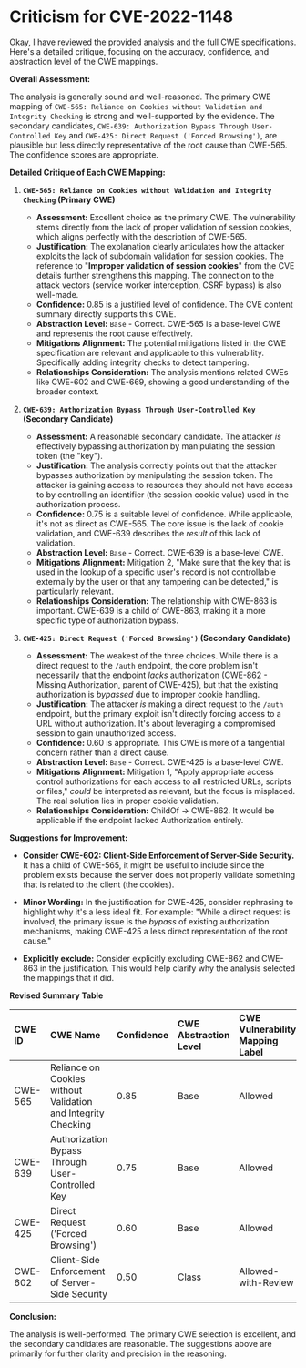 # Criticism for CVE-2022-1148

Okay, I have reviewed the provided analysis and the full CWE specifications. Here's a detailed critique, focusing on the accuracy, confidence, and abstraction level of the CWE mappings.

**Overall Assessment:**

The analysis is generally sound and well-reasoned. The primary CWE mapping of `CWE-565: Reliance on Cookies without Validation and Integrity Checking` is strong and well-supported by the evidence. The secondary candidates, `CWE-639: Authorization Bypass Through User-Controlled Key` and `CWE-425: Direct Request ('Forced Browsing')`, are plausible but less directly representative of the root cause than CWE-565. The confidence scores are appropriate.

**Detailed Critique of Each CWE Mapping:**

1.  **`CWE-565: Reliance on Cookies without Validation and Integrity Checking` (Primary CWE)**

    *   **Assessment:** Excellent choice as the primary CWE. The vulnerability stems directly from the lack of proper validation of session cookies, which aligns perfectly with the description of CWE-565.
    *   **Justification:** The explanation clearly articulates how the attacker exploits the lack of subdomain validation for session cookies. The reference to "**Improper validation of session cookies**" from the CVE details further strengthens this mapping. The connection to the attack vectors (service worker interception, CSRF bypass) is also well-made.
    *   **Confidence:** 0.85 is a justified level of confidence. The CVE content summary directly supports this CWE.
    *   **Abstraction Level:** `Base` - Correct. CWE-565 is a base-level CWE and represents the root cause effectively.
    *   **Mitigations Alignment:** The potential mitigations listed in the CWE specification are relevant and applicable to this vulnerability. Specifically adding integrity checks to detect tampering.
    *   **Relationships Consideration:** The analysis mentions related CWEs like CWE-602 and CWE-669, showing a good understanding of the broader context.

2.  **`CWE-639: Authorization Bypass Through User-Controlled Key` (Secondary Candidate)**

    *   **Assessment:** A reasonable secondary candidate. The attacker *is* effectively bypassing authorization by manipulating the session token (the "key").
    *   **Justification:** The analysis correctly points out that the attacker bypasses authorization by manipulating the session token. The attacker is gaining access to resources they should not have access to by controlling an identifier (the session cookie value) used in the authorization process.
    *   **Confidence:** 0.75 is a suitable level of confidence. While applicable, it's not as direct as CWE-565. The core issue is the lack of cookie validation, and CWE-639 describes the *result* of this lack of validation.
    *   **Abstraction Level:** `Base` - Correct. CWE-639 is a base-level CWE.
    *   **Mitigations Alignment:** Mitigation 2, "Make sure that the key that is used in the lookup of a specific user's record is not controllable externally by the user or that any tampering can be detected," is particularly relevant.
    *   **Relationships Consideration:** The relationship with CWE-863 is important. CWE-639 is a child of CWE-863, making it a more specific type of authorization bypass.

3.  **`CWE-425: Direct Request ('Forced Browsing')` (Secondary Candidate)**

    *   **Assessment:** The weakest of the three choices. While there is a direct request to the `/auth` endpoint, the core problem isn't necessarily that the endpoint *lacks* authorization (CWE-862 - Missing Authorization, parent of CWE-425), but that the existing authorization is *bypassed* due to improper cookie handling.
    *   **Justification:** The attacker *is* making a direct request to the `/auth` endpoint, but the primary exploit isn't directly forcing access to a URL without authorization. It's about leveraging a compromised session to gain unauthorized access.
    *   **Confidence:** 0.60 is appropriate. This CWE is more of a tangential concern rather than a direct cause.
    *   **Abstraction Level:** `Base` - Correct. CWE-425 is a base-level CWE.
    *   **Mitigations Alignment:** Mitigation 1, "Apply appropriate access control authorizations for each access to all restricted URLs, scripts or files," *could* be interpreted as relevant, but the focus is misplaced. The real solution lies in proper cookie validation.
     *  **Relationships Consideration:** ChildOf -> CWE-862. It would be applicable if the endpoint lacked Authorization entirely.

**Suggestions for Improvement:**

*   **Consider CWE-602: Client-Side Enforcement of Server-Side Security.** It has a child of CWE-565, it might be useful to include since the problem exists because the server does not properly validate something that is related to the client (the cookies).

*   **Minor Wording:** In the justification for CWE-425, consider rephrasing to highlight why it's a less ideal fit. For example: "While a direct request is involved, the primary issue is the *bypass* of existing authorization mechanisms, making CWE-425 a less direct representation of the root cause."

*   **Explicitly exclude:** Consider explicitly excluding CWE-862 and CWE-863 in the justification. This would help clarify why the analysis selected the mappings that it did.

**Revised Summary Table**

| CWE ID  | CWE Name                                                        | Confidence | CWE Abstraction Level | CWE Vulnerability Mapping Label | CWE-Vulnerability Mapping Notes |
| :-------- | :-------------------------------------------------------------- | :--------- | :-------------------- | :------------------------------ | :------------------------------ |
| CWE-565 | Reliance on Cookies without Validation and Integrity Checking | 0.85       | Base                  | Allowed                       | Primary CWE                     |
| CWE-639 | Authorization Bypass Through User-Controlled Key              | 0.75       | Base                  | Allowed                       | Secondary Candidate             |
| CWE-425 | Direct Request ('Forced Browsing')                             | 0.60       | Base                  | Allowed                       | Secondary Candidate             |
| CWE-602 | Client-Side Enforcement of Server-Side Security             | 0.50       | Class                   | Allowed-with-Review               | Additional Consideration             |

**Conclusion:**

The analysis is well-performed. The primary CWE selection is excellent, and the secondary candidates are reasonable. The suggestions above are primarily for further clarity and precision in the reasoning.